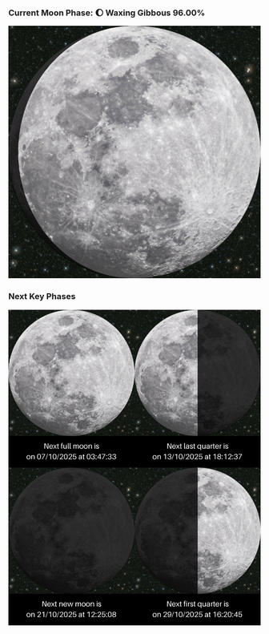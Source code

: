 ### Current Moon Phase: 🌔 Waxing Gibbous 96.00%
![Moon Phase](moonphase.png)
### Next Key Phases
![Gallery](gallery.png)